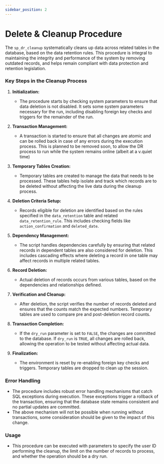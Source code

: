 ```yaml
---
sidebar_position: 2
---
```

# Delete & Cleanup Procedure

The `sp_dr_cleanup` systematically cleans up data across related tables in the database, based on the data retention rules. This procedure is integral to maintaining the integrity and performance of the system by removing outdated records, and helps remain compliant with data protection and retention legislation.

### Key Steps in the Cleanup Process

1. **Initialization:**
    - The procedure starts by checking system parameters to ensure that data deletion is not disabled. It sets some system parameters necessary for the run, including disabling foreign key checks and triggers for the remainder of the run.

2. **Transaction Management:**
    - A transaction is started to ensure that all changes are atomic and can be rolled back in case of any errors during the execution process. This is planned to be removed soon, to allow the DR process to run while the system remains online (albeit at a v.quiet time)

3. **Temporary Tables Creation:**
    - Temporary tables are created to manage the data that needs to be processed. These tables help isolate and track which records are to be deleted without affecting the live data during the cleanup process.

4. **Deletion Criteria Setup:**
    - Records eligible for deletion are identified based on the rules specified in the `data_retention` table and related `data_retention_rule`. This includes checking fields like `action_confirmation` and `deleted_date`.

5. **Dependency Management:**
    - The script handles dependencies carefully by ensuring that related records in dependent tables are also considered for deletion. This includes cascading effects where deleting a record in one table may affect records in multiple related tables.

6. **Record Deletion:**
    - Actual deletion of records occurs from various tables, based on the dependencies and relationships defined.

7. **Verification and Cleanup:**
    - After deletion, the script verifies the number of records deleted and ensures that the counts match the expected numbers. Temporary tables are used to compare pre and post-deletion record counts.

8. **Transaction Completion:**
    - If the `dry_run` parameter is set to `FALSE`, the changes are committed to the database. If `dry_run` is `TRUE`, all changes are rolled back, allowing the operation to be tested without affecting actual data.

9. **Finalization:**
    - The environment is reset by re-enabling foreign key checks and triggers. Temporary tables are dropped to clean up the session.

### Error Handling

- The procedure includes robust error handling mechanisms that catch SQL exceptions during execution. These exceptions trigger a rollback of the transaction, ensuring that the database state remains consistent and no partial updates are committed.
- The above mechanism will not be possible when running without transactions, some consideration should be given to the impact of this change.

### Usage

- This procedure can be executed with parameters to specify the user ID performing the cleanup, the limit on the number of records to process, and whether the operation should be a dry run.

